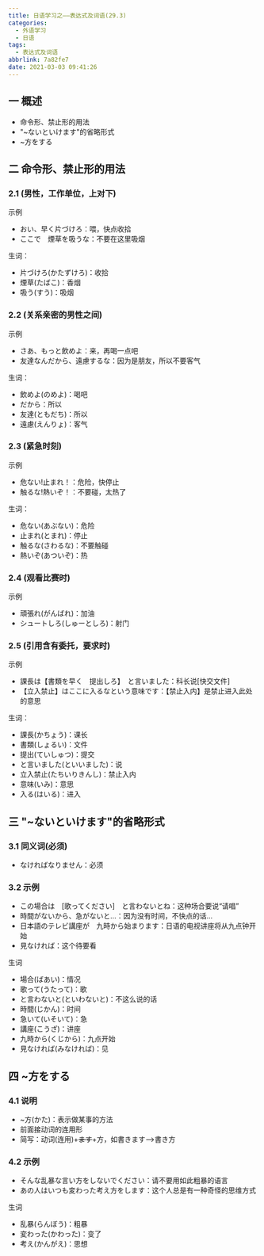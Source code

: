 ```yaml
---
title: 日语学习之——表达式及词语(29.3)
categories:
  - 外语学习
  - 日语
tags:
  - 表达式及词语
abbrlink: 7a82fe7
date: 2021-03-03 09:41:26
---
```

## 一 概述

* 命令形、禁止形的用法
* "~ないといけます"的省略形式
* ~方をする

<!--more-->

## 二 命令形、禁止形的用法

### 2.1 (男性，工作单位，上对下)

示例

* おい、早く片づけろ：喂，快点收拾
* ここで　煙草を吸うな：不要在这里吸烟

生词：

* 片づけろ(かたずけろ)：收拾
* 煙草(たばこ)：香烟
* 吸う(すう)：吸烟

### 2.2 (关系亲密的男性之间)

示例

* さあ、もっと飲めよ：来，再喝一点吧
* 友達なんだから、遠慮するな：因为是朋友，所以不要客气

生词：

* 飲めよ(のめよ)：喝吧
* だから：所以
* 友達(ともだち)：所以
* 遠慮(えんりょ)：客气

### 2.3 (紧急时刻)

示例

* 危ない!止まれ！：危险，快停止
* 触るな!熱いぞ！：不要碰，太热了

生词：

* 危ない(あぶない)：危险
* 止まれ(とまれ)：停止
* 触るな(さわるな)：不要触碰
* 熱いぞ(あついぞ)：热

### 2.4 (观看比赛时)

示例

* 頑張れ(がんばれ)：加油
* シュートしろ(しゅーとしろ)：射门

### 2.5 (引用含有委托，要求时)

示例

* 課長は【書類を早く　提出しろ】　と言いました：科长说[快交文件]
* 【立入禁止】はここに入るなという意味です：【禁止入内】是禁止进入此处的意思

生词：

* 課長(かちょう)：课长
* 書類(しょるい)：文件
* 提出(ていしゅつ)：提交
* と言いました(といいました)：说
* 立入禁止(たちいりきんし)：禁止入内
* 意味(いみ)：意思
* 入る(はいる)：进入

## 三 "~ないといけます"的省略形式

### 3.1 同义词(必须)

* なければなりません：必须

### 3.2 示例

* この場合は　[歌ってください]　と言わないとね：这种场合要说“请唱”
* 時間がないから、急がないと…：因为没有时间，不快点的话…
* 日本語のテレビ講座が　九時から始まります：日语的电视讲座将从九点钟开始
* 見なければ：这个待要看

生词

* 場合(ばあい)：情况
* 歌って(うたって)：歌
* と言わないと(といわないと)：不这么说的话
* 時間(じかん)：时间
* 急いて(いそいて)：急
* 講座(こうざ)：讲座
* 九時から(くじから)：九点开始
* 見なければ(みなければ)：见

## 四 ~方をする

### 4.1 说明

* ~方(かた)：表示做某事的方法
* 前面接动词的连用形
* 简写：动词(连用)+~~ます~~+方，如書きます—>書き方

### 4.2 示例

* そんな乱暴な言い方をしないでください：请不要用如此粗暴的语言
* あの人はいつも変わった考え方をします：这个人总是有一种奇怪的思维方式

生词

* 乱暴(らんぼう)：粗暴
* 変わった(かわった)：变了
* 考え(かんがえ)：思想

